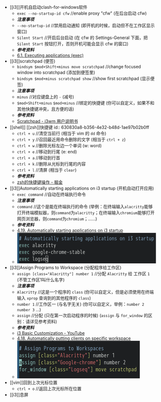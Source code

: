 - [[i3]]开机自启动clash-for-windows软件
  * `exec --no-startup-id cfw` //enable proxy "cfw" (在后台启动 cfw)
  * ***注意事项***
  * `--no-startup-id` //禁用启动通知 (即开机的时候，启动但不在工作区显示窗口)
  * `Silent Start` //开启后台启动 (在 cfw 的 Settings-General 下面，把 `Silent Start` 按钮打开，否则开机可能会显示 cfw 的窗口)
  * ***参考资料***
  * [6.1. Executing applications (exec)](https://i3wm.org/docs/userguide.html#exec)
- [[i3]]scratchpad (便签)
  * `bindsym $mod+Shift+minus move scratchpad` //change focused window into scratchpad (添加到便签里)
  * `bindsym $mod+minus scratchpad show` //show first scratchpad (显示便签)
  * ***注意事项***
  * `minus` //对应键盘上的 `-` (减号)
  * `$mod+Shift+minus` `$mod+minus` //绑定的快捷键 (你可以自定义，如果不和其他快捷键冲突，且方便的话)
  * ***参考资料***
  * [Scratchpad - i3wm 用户说明书](https://zjuyk.site/i3wm-userguide-zh/%E5%91%BD%E4%BB%A4%E5%88%97%E8%A1%A8/Scratchpad.html)
- [[shell]] [[zsh]]快捷键
  id:: 630830a8-b356-4e32-b48d-1ae97b02b0ff
  * `ctrl + u` //清空当前行 (相当于 vim 的 `dd` 命令)
  * `ctrl + y` //召回最近用命令删除的文字 (相当于 `ctrl + z`)
  * `ctrl + w` //删除光标左边一个单词 (w: word)
  * `ctrl + e` //移动到行尾 (e: end)
  * `ctrl + a` //移动到行首
  * `ctrl + k` //删除从光标到行尾的内容
  * `ctrl + l` //清屏 (相当于 `clear`)
  * ***参考资料***
  * [zsh的快捷键操作 - 掘金](https://juejin.cn/post/7045572070368870408)
- [[i3]]Automatically starting applications on i3 startup (开机自动打开应用)
  * `exec command` //自动在终端执行命令
  * ***注意事项***
  * `command` //这个是能在终端执行的命令 (举例：在终端输入`alacritty`能够打开终端模拟器，则`command`为`alacritty`；在终端输入`chromium`能够打开网页浏览器，则`command`为`chromium`；……)
  * ***参考资料***
  * [4.19. Automatically starting applications on i3 startup](https://i3wm.org/docs/userguide.html#_automatically_starting_applications_on_i3_startup)
  * ![image.png](../assets/image_1661505123398_0.png)
- [[i3]]Assign Programs to Workspace (分配程序给工作区)
  * `assign [class="Alacritty"] number 1` //分配 `Alacritty` 给 工作区 `1` (不管工作区1叫什么名字)
  * ***注意事项***
  * `Alacritty` //这是一个程序的 `class` (你可以自定义，但是必须使用在终端输入 `xprop` 查询到的其他程序的 `class`)
  * `number 1` //工作区一 (与名字无关) (你可以自定义，举例：`number 2` `number 3` ...)
  * `assign` //分配 (只在第一次启动程序的时候) (`assign` 与 `for_window` 的区别：请详见参考资料)
  * ***参考资料***
  * [i3 Basic Customization - YouTube](https://www.youtube.com/watch?v=lvLExb1SUzM&ab_channel=EF-LinuxMadeSimple)
  * [4.18. Automatically putting clients on specific workspace](https://i3wm.org/docs/userguide.html#assign_workspace)
  * ![image.png](../assets/image_1661510403963_0.png)
- [[vim]]回到上次光标位置
  * `ctrl + o` //返回上次光标所在位置
- [[i3]]息屏